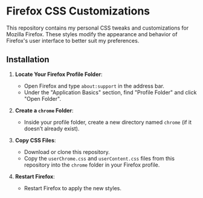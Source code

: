 # Firefox CSS Customizations

This repository contains my personal CSS tweaks and customizations for Mozilla Firefox. These styles modify the appearance and behavior of Firefox's user interface to better suit my preferences.

## Installation

1. **Locate Your Firefox Profile Folder**:
   - Open Firefox and type `about:support` in the address bar.
   - Under the "Application Basics" section, find "Profile Folder" and click "Open Folder".

2. **Create a `chrome` Folder**:
   - Inside your profile folder, create a new directory named `chrome` (if it doesn’t already exist).

3. **Copy CSS Files**:
   - Download or clone this repository.
   - Copy the `userChrome.css` and `userContent.css` files from this repository into the `chrome` folder in your Firefox profile.

4. **Restart Firefox**:
   - Restart Firefox to apply the new styles.
